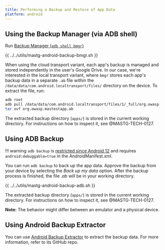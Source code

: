 ```yaml
---
title: Performing a Backup and Restore of App Data
platform: android 
---
```


## Using the Backup Manager (via ADB shell)

Run [Backup Manager (`adb shell bmgr`)](https://developer.android.com/identity/data/testingbackup#TestingBackup)

{{ ../../utils/mastg-android-backup-bmgr.sh }}

When using the cloud transport variant, each app's backup is managed and stored independently in the user's Google Drive. In our case, we're interested in the local transport variant, where `bmgr` stores each app's backup data in a separate `.ab` file within the `/data/data/com.android.localtransport/files/` directory on the device. To extract the file, run:

```sh
adb root
adb pull /data/data/com.android.localtransport/files/1/_full/org.owasp.mastestapp org.owasp.mastestapp.ab
tar xvf org.owasp.mastestapp.ab
```

The extracted backup directory (`apps/`) is stored in the current working directory. For instructions on how to inspect it, see @MASTG-TECH-0127.

## Using ADB Backup

!!! warning
    `adb backup` is [restricted since Android 12](https://developer.android.com/about/versions/12/behavior-changes-12#adb-backup-restrictions) and requires `android:debuggable=true` in the AndroidManifest.xml.

You can run `adb backup` to back up the app data. Approve the backup from your device by selecting the _Back up my data_ option. After the backup process is finished, the file _.ab_ will be in your working directory.

{{ ../../utils/mastg-android-backup-adb.sh }}

The extracted backup directory (`apps/`) is stored in the current working directory. For instructions on how to inspect it, see @MASTG-TECH-0127.

**Note:** The behavior might differ between an emulator and a physical device.

## Using Android Backup Extractor

You can use [Android Backup Extractor](https://github.com/nelenkov/android-backup-extractor) to extract the backup data. For more information, refer to its GitHub repo.
